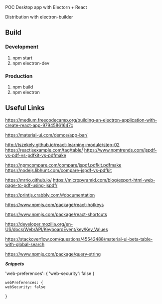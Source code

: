 POC Desktop app with Electorn + React

Distribution with electron-builder

## Build

### Development

1. npm start
2. npm electron-dev

### Production
1. npm build
2. npm electron

## Useful Links
https://medium.freecodecamp.org/building-an-electron-application-with-create-react-app-97945861647c

https://material-ui.com/demos/app-bar/

http://tszekely.github.io/react-learning-module/step-02
https://reactjsexample.com/tag/table/
https://www.npmtrends.com/jspdf-vs-pdf-vs-pdfkit-vs-pdfmake

https://npmcompare.com/compare/jspdf,pdfkit,pdfmake
https://nodejs.libhunt.com/compare-jspdf-vs-pdfkit

https://mrrio.github.io/
https://micropyramid.com/blog/export-html-web-page-to-pdf-using-jspdf/

https://printjs.crabbly.com/#documentation


https://www.npmjs.com/package/react-hotkeys

https://www.npmjs.com/package/react-shortcuts

https://developer.mozilla.org/en-US/docs/Web/API/KeyboardEvent/key/Key_Values

https://stackoverflow.com/questions/45542488/material-ui-beta-table-with-global-search

https://www.npmjs.com/package/query-string


***Snippets***

'web-preferences': {
        'web-security': false
    }
	
	webPreferences: {
    webSecurity: false
}